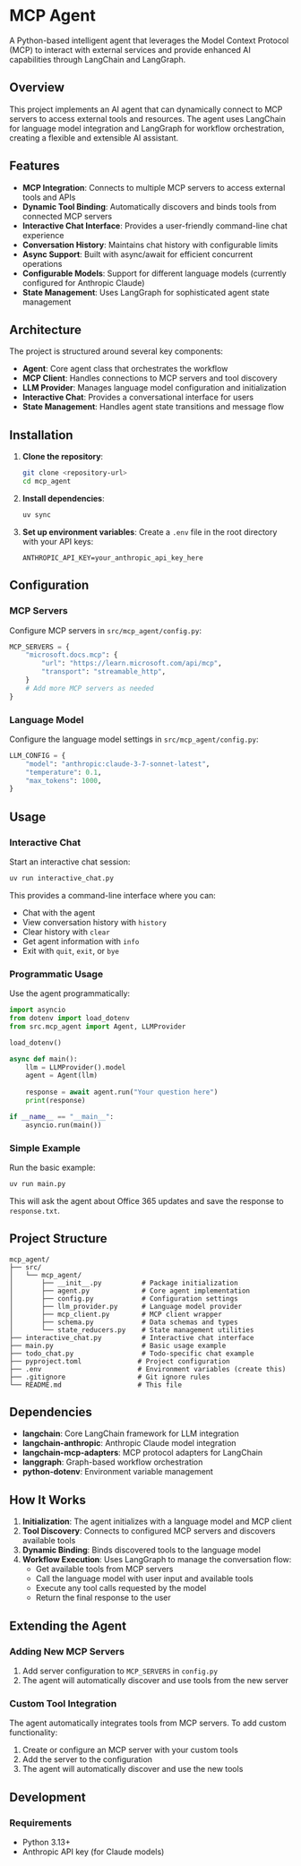 # MCP Agent

A Python-based intelligent agent that leverages the Model Context Protocol (MCP) to interact with external services and provide enhanced AI capabilities through LangChain and LangGraph.

## Overview

This project implements an AI agent that can dynamically connect to MCP servers to access external tools and resources. The agent uses LangChain for language model integration and LangGraph for workflow orchestration, creating a flexible and extensible AI assistant.

## Features

- **MCP Integration**: Connects to multiple MCP servers to access external tools and APIs
- **Dynamic Tool Binding**: Automatically discovers and binds tools from connected MCP servers
- **Interactive Chat Interface**: Provides a user-friendly command-line chat experience
- **Conversation History**: Maintains chat history with configurable limits
- **Async Support**: Built with async/await for efficient concurrent operations
- **Configurable Models**: Support for different language models (currently configured for Anthropic Claude)
- **State Management**: Uses LangGraph for sophisticated agent state management

## Architecture

The project is structured around several key components:

- **Agent**: Core agent class that orchestrates the workflow
- **MCP Client**: Handles connections to MCP servers and tool discovery
- **LLM Provider**: Manages language model configuration and initialization
- **Interactive Chat**: Provides a conversational interface for users
- **State Management**: Handles agent state transitions and message flow

## Installation

1. **Clone the repository**:
   ```bash
   git clone <repository-url>
   cd mcp_agent
   ```

2. **Install dependencies**:
   ```bash
   uv sync
   ```

3. **Set up environment variables**:
   Create a `.env` file in the root directory with your API keys:
   ```env
   ANTHROPIC_API_KEY=your_anthropic_api_key_here
   ```

## Configuration

### MCP Servers

Configure MCP servers in `src/mcp_agent/config.py`:

```python
MCP_SERVERS = {
    "microsoft.docs.mcp": {
        "url": "https://learn.microsoft.com/api/mcp",
        "transport": "streamable_http",
    }
    # Add more MCP servers as needed
}
```

### Language Model

Configure the language model settings in `src/mcp_agent/config.py`:

```python
LLM_CONFIG = {
    "model": "anthropic:claude-3-7-sonnet-latest",
    "temperature": 0.1,
    "max_tokens": 1000,
}
```

## Usage

### Interactive Chat

Start an interactive chat session:

```bash
uv run interactive_chat.py
```

This provides a command-line interface where you can:
- Chat with the agent
- View conversation history with `history`
- Clear history with `clear`
- Get agent information with `info`
- Exit with `quit`, `exit`, or `bye`

### Programmatic Usage

Use the agent programmatically:

```python
import asyncio
from dotenv import load_dotenv
from src.mcp_agent import Agent, LLMProvider

load_dotenv()

async def main():
    llm = LLMProvider().model
    agent = Agent(llm)
    
    response = await agent.run("Your question here")
    print(response)

if __name__ == "__main__":
    asyncio.run(main())
```

### Simple Example

Run the basic example:

```bash
uv run main.py
```

This will ask the agent about Office 365 updates and save the response to `response.txt`.

## Project Structure

```
mcp_agent/
├── src/
│   └── mcp_agent/
│       ├── __init__.py          # Package initialization
│       ├── agent.py             # Core agent implementation
│       ├── config.py            # Configuration settings
│       ├── llm_provider.py      # Language model provider
│       ├── mcp_client.py        # MCP client wrapper
│       ├── schema.py            # Data schemas and types
│       └── state_reducers.py    # State management utilities
├── interactive_chat.py          # Interactive chat interface
├── main.py                      # Basic usage example
├── todo_chat.py                 # Todo-specific chat example
├── pyproject.toml              # Project configuration
├── .env                        # Environment variables (create this)
├── .gitignore                  # Git ignore rules
└── README.md                   # This file
```

## Dependencies

- **langchain**: Core LangChain framework for LLM integration
- **langchain-anthropic**: Anthropic Claude model integration
- **langchain-mcp-adapters**: MCP protocol adapters for LangChain
- **langgraph**: Graph-based workflow orchestration
- **python-dotenv**: Environment variable management

## How It Works

1. **Initialization**: The agent initializes with a language model and MCP client
2. **Tool Discovery**: Connects to configured MCP servers and discovers available tools
3. **Dynamic Binding**: Binds discovered tools to the language model
4. **Workflow Execution**: Uses LangGraph to manage the conversation flow:
   - Get available tools from MCP servers
   - Call the language model with user input and available tools
   - Execute any tool calls requested by the model
   - Return the final response to the user

## Extending the Agent

### Adding New MCP Servers

1. Add server configuration to `MCP_SERVERS` in `config.py`
2. The agent will automatically discover and use tools from the new server

### Custom Tool Integration

The agent automatically integrates tools from MCP servers. To add custom functionality:

1. Create or configure an MCP server with your custom tools
2. Add the server to the configuration
3. The agent will automatically discover and use the new tools

## Development

### Requirements

- Python 3.13+
- Anthropic API key (for Claude models)
